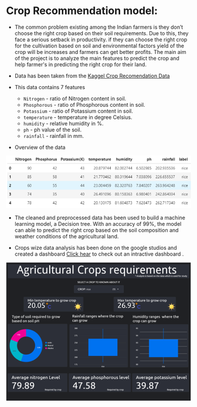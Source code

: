# Crop Recommendation model:

- The common problem existing among the Indian farmers is they don’t choose the right crop based on their soil requirements. Due to this, they face a serious setback in productivity. if they can choose the right crop for the cultivation based on soil and environmental factors yield of the crop will be increases and farmers can get better profits. The main aim of the project is to analyze the main features to predict the crop and help farmer's in predicting the right crop for their land.


- Data has been taken from the [Kaggel Crop Recomendation Data](https://www.kaggle.com/atharvaingle/crop-recommendation-dataset)
-  This data contains 7 features 
   - `Nitrogen` - ratio of Nitrogen content in soil.
   - `Phosphorous` - ratio of Phosphorous content in soil.
   - `Potassium` - ratio of Potassium content in soil.
   - `temperature` - temperature in degree Celsius.
   - `humidity` - relative humidity in %.
   - `ph` - ph value of the soil.
   - `rainfall` - rainfall in mm.
- Overview of the data
 <img src="images/data.png"> 

- The cleaned and preprocessed data has been used to build a machine learning model, a Decision tree. With an accuracy of 99%, the model can able to predict the right crop based on the soil composition and weather conditions of the agricultural land.

- Crops wize data analysis has been done on the google studios and created a dashboard [Click hear](https://datastudio.google.com/reporting/2129d913-26cf-43c3-80a7-ba00fd62ce79/page/Ivx) to check out an intractive dashboard .

<img src='images/Dashboard1.png'>
